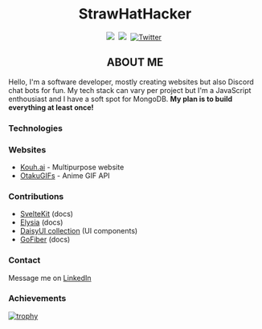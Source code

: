 <h1 align="center">StrawHatHacker</h1>

<p align="center">
    <a href="https://www.linkedin.com/in/panos-ntais">
        <img src="https://img.shields.io/badge/-LINKEDIN-blue?logo=linkedin&logoWidth=15&color=0A66C2&style=for-the-badge"/></a>&nbsp;
    <a href="https://codepen.io/strawhathacker">
        <img src="https://img.shields.io/badge/-CODEPEN-black?logo=codepen&logoWidth=16&style=for-the-badge"/></a>&nbsp;
    <a href="https://twitter.com/xSkillers3">
        <img src="https://img.shields.io/badge/Twitter-1DA1F2?style=for-the-badge&logo=twitter&logoColor=white" alt="Twitter" /></a>&nbsp;
</p>

<h2 align="center">ABOUT ME</h2>

Hello, I'm a software developer, mostly creating websites but also Discord chat bots for fun. My tech stack can vary per project but I'm a JavaScript enthousiast and I have a soft spot for MongoDB. <strong>My plan is to build everything at least once!</strong>

<h3>Technologies</h3>

<h3>Websites</h3>

* [Kouh.ai](https://kouh.ai) - Multipurpose website
* [OtakuGIFs](https://otakugifs.xyz) - Anime GIF API

<h3>Contributions</h3>

* [SvelteKit](https://github.com/sveltejs/kit) (docs)
* [Elysia](https://github.com/elysiajs/documentation) (docs)
* [DaisyUI collection](https://github.com/willpinha/daisy-collection) (UI components)
* [GoFiber](https://github.com/gofiber/fiber) (docs)

<h3>Contact</h3>

Message me on [LinkedIn](https://www.linkedin.com/in/panos-ntais)

<h3>Achievements</h3>

[![trophy](https://github-profile-trophy.vercel.app/?username=ryo-ma&theme=darkhub&column=8rank=S&margin-w=10&no-bg=true&no-frame=true)](https://github.com/ryo-ma/github-profile-trophy)
